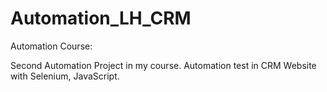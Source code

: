 # Automation_LH_CRM

Automation Course:

Second Automation Project in my course.
Automation test in CRM Website with Selenium, JavaScript.
